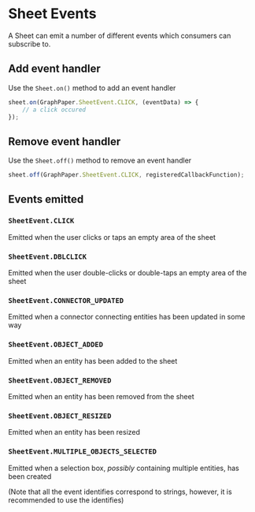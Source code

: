 # Sheet Events

A Sheet can emit a number of different events which consumers can subscribe to.

## Add event handler

Use the `Sheet.on()` method to add an event handler

```javascript
sheet.on(GraphPaper.SheetEvent.CLICK, (eventData) => {
    // a click occured
});
```

## Remove event handler

Use the `Sheet.off()` method to remove an event handler

```javascript
sheet.off(GraphPaper.SheetEvent.CLICK, registeredCallbackFunction);
```

## Events emitted

### `SheetEvent.CLICK`
Emitted when the user clicks or taps an empty area of the sheet

### `SheetEvent.DBLCLICK`
Emitted when the user double-clicks or double-taps an empty area of the sheet

### `SheetEvent.CONNECTOR_UPDATED`
Emitted when a connector connecting entities has been updated in some way

### `SheetEvent.OBJECT_ADDED`
Emitted when an entity has been added to the sheet

### `SheetEvent.OBJECT_REMOVED`
Emitted when an entity has been removed from the sheet

### `SheetEvent.OBJECT_RESIZED`
Emitted when an entity has been resized

### `SheetEvent.MULTIPLE_OBJECTS_SELECTED`
Emitted when a selection box, *possibly* containing multiple entities, has been created


(Note that all the event identifies correspond to strings, however, it is recommended to use the identifies)
